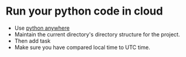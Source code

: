 # Run your python code in cloud
  - Use [python anywhere](https://www.pythonanywhere.com) 
  - Maintain the current directory's directory structure for the project.
  - Then add task 
  - Make sure you have compared local time to UTC time. 
